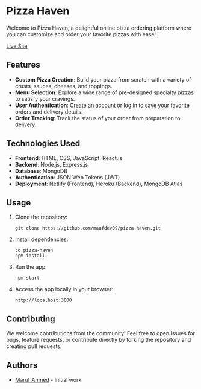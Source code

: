 

# Pizza Haven

Welcome to Pizza Haven, a delightful online pizza ordering platform where you can customize and order your favorite pizzas with ease!

[Live Site](https://pizza-hvn.netlify.app/)

## Features

- **Custom Pizza Creation**: Build your pizza from scratch with a variety of crusts, sauces, cheeses, and toppings.
- **Menu Selection**: Explore a wide range of pre-designed specialty pizzas to satisfy your cravings.
- **User Authentication**: Create an account or log in to save your favorite orders and delivery details.
- **Order Tracking**: Track the status of your order from preparation to delivery.

## Technologies Used

- **Frontend**: HTML, CSS, JavaScript, React.js
- **Backend**: Node.js, Express.js
- **Database**: MongoDB
- **Authentication**: JSON Web Tokens (JWT)
- **Deployment**: Netlify (Frontend), Heroku (Backend), MongoDB Atlas

## Usage

1. Clone the repository:

   ```
   git clone https://github.com/maufdev09/pizza-haven.git
   ```

2. Install dependencies:

   ```
   cd pizza-haven
   npm install
   ```

3. Run the app:

   ```
   npm start
   ```

4. Access the app locally in your browser:

   ```
   http://localhost:3000
   ```

## Contributing

We welcome contributions from the community! Feel free to open issues for bugs, feature requests, or contribute directly by forking the repository and creating pull requests.

## Authors

- [Maruf Ahmed](https://github.com/maufdev09) - Initial work



